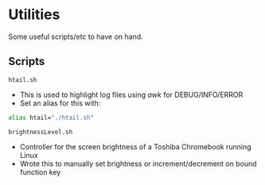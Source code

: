 # Utilities

Some useful scripts/etc to have on hand.

## Scripts

`htail.sh`
- This is used to highlight log files using _awk_ for DEBUG/INFO/ERROR
- Set an alias for this with:
```sh
alias htail="./htail.sh"
```

`brightnessLevel.sh`
- Controller for the screen brightness of a Toshiba Chromebook running Linux
- Wrote this to manually set brightness or increment/decrement on bound function key
